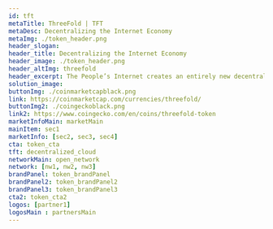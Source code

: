 ```yaml
---
id: tft
metaTitle: ThreeFold | TFT
metaDesc: Decentralizing the Internet Economy
metaImg: ./token_header.png
header_slogan: 
header_title: Decentralizing the Internet Economy
header_image: ./token_header.png
header_altImg: threefold
header_excerpt: The People’s Internet creates an entirely new decentralized Internet economy that allows anyone to join the world’s fastest growing market – the Internet. 
solution_image: 
buttonImg: ./coinmarketcapblack.png
link: https://coinmarketcap.com/currencies/threefold/
buttonImg2: ./coingeckoblack.png
link2: https://www.coingecko.com/en/coins/threefold-token
marketInfoMain: marketMain
mainItem: sec1
marketInfo: [sec2, sec3, sec4]
cta: token_cta
tft: decentralized_cloud
networkMain: open_network
network: [nw1, nw2, nw3]
brandPanel: token_brandPanel
brandPanel2: token_brandPanel2
brandPanel3: token_brandPanel3
cta2: token_cta2
logos: [partner1]
logosMain : partnersMain
---
```

